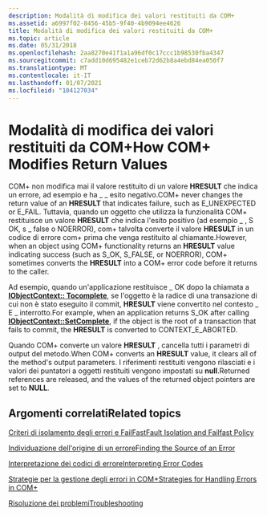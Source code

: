 ```yaml
---
description: Modalità di modifica dei valori restituiti da COM+
ms.assetid: a6997f02-8456-45b5-9f40-4b9094ee4626
title: Modalità di modifica dei valori restituiti da COM+
ms.topic: article
ms.date: 05/31/2018
ms.openlocfilehash: 2aa8270e41f1a1a96df0c17ccc1b98530fba4347
ms.sourcegitcommit: c7add10d695482e1ceb72d62b8a4ebd84ea050f7
ms.translationtype: MT
ms.contentlocale: it-IT
ms.lasthandoff: 01/07/2021
ms.locfileid: "104127034"
---
```

# <a name="how-com-modifies-return-values"></a><span data-ttu-id="c824c-103">Modalità di modifica dei valori restituiti da COM+</span><span class="sxs-lookup"><span data-stu-id="c824c-103">How COM+ Modifies Return Values</span></span>

<span data-ttu-id="c824c-104">COM+ non modifica mai il valore restituito di un valore **HRESULT** che indica un errore, ad esempio e ha \_ \_ esito negativo.</span><span class="sxs-lookup"><span data-stu-id="c824c-104">COM+ never changes the return value of an **HRESULT** that indicates failure, such as E\_UNEXPECTED or E\_FAIL.</span></span> <span data-ttu-id="c824c-105">Tuttavia, quando un oggetto che utilizza la funzionalità COM+ restituisce un valore **HRESULT** che indica l'esito positivo (ad esempio \_ , S OK, s \_ false o NOERROR), com+ talvolta converte il valore **HRESULT** in un codice di errore com+ prima che venga restituito al chiamante.</span><span class="sxs-lookup"><span data-stu-id="c824c-105">However, when an object using COM+ functionality returns an **HRESULT** value indicating success (such as S\_OK, S\_FALSE, or NOERROR), COM+ sometimes converts the **HRESULT** into a COM+ error code before it returns to the caller.</span></span>

<span data-ttu-id="c824c-106">Ad esempio, quando un'applicazione restituisce \_ OK dopo la chiamata a [**IObjectContext:: Tocomplete**](/windows/desktop/api/ComSvcs/nf-comsvcs-iobjectcontext-setcomplete), se l'oggetto è la radice di una transazione di cui non è stato eseguito il commit, **HRESULT** viene convertito nel contesto \_ E \_ interrotto.</span><span class="sxs-lookup"><span data-stu-id="c824c-106">For example, when an application returns S\_OK after calling [**IObjectContext::SetComplete**](/windows/desktop/api/ComSvcs/nf-comsvcs-iobjectcontext-setcomplete), if the object is the root of a transaction that fails to commit, the **HRESULT** is converted to CONTEXT\_E\_ABORTED.</span></span>

<span data-ttu-id="c824c-107">Quando COM+ converte un valore **HRESULT** , cancella tutti i parametri di output del metodo.</span><span class="sxs-lookup"><span data-stu-id="c824c-107">When COM+ converts an **HRESULT** value, it clears all of the method's output parameters.</span></span> <span data-ttu-id="c824c-108">I riferimenti restituiti vengono rilasciati e i valori dei puntatori a oggetti restituiti vengono impostati su **null**.</span><span class="sxs-lookup"><span data-stu-id="c824c-108">Returned references are released, and the values of the returned object pointers are set to **NULL**.</span></span>

## <a name="related-topics"></a><span data-ttu-id="c824c-109">Argomenti correlati</span><span class="sxs-lookup"><span data-stu-id="c824c-109">Related topics</span></span>

<dl> <dt>

[<span data-ttu-id="c824c-110">Criteri di isolamento degli errori e FailFast</span><span class="sxs-lookup"><span data-stu-id="c824c-110">Fault Isolation and Failfast Policy</span></span>](fault-isolation-and-failfast-policy.md)
</dt> <dt>

[<span data-ttu-id="c824c-111">Individuazione dell'origine di un errore</span><span class="sxs-lookup"><span data-stu-id="c824c-111">Finding the Source of an Error</span></span>](finding-the-source-of-an-error.md)
</dt> <dt>

[<span data-ttu-id="c824c-112">Interpretazione dei codici di errore</span><span class="sxs-lookup"><span data-stu-id="c824c-112">Interpreting Error Codes</span></span>](interpreting-error-codes.md)
</dt> <dt>

[<span data-ttu-id="c824c-113">Strategie per la gestione degli errori in COM+</span><span class="sxs-lookup"><span data-stu-id="c824c-113">Strategies for Handling Errors in COM+</span></span>](strategies-for-handling-errors-in-com-.md)
</dt> <dt>

[<span data-ttu-id="c824c-114">Risoluzione dei problemi</span><span class="sxs-lookup"><span data-stu-id="c824c-114">Troubleshooting</span></span>](troubleshooting-the-com--crm.md)
</dt> </dl>

 

 



